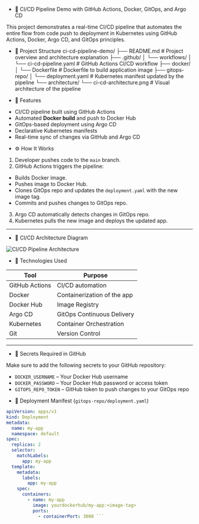 * 🚀 CI/CD Pipeline Demo with GitHub Actions, Docker, GitOps, and Argo CD

This project demonstrates a  real-time CI/CD pipeline that automates the entire flow from code push to deployment in Kubernetes using GitHub Actions, Docker, Argo CD, and GitOps principles.



* 📁 Project Structure
ci-cd-pipeline-demo/
├── README.md # Project overview and architecture explanation
├── .github/
│ └── workflows/
│ └── ci-cd-pipeline.yaml # GitHub Actions CI/CD workflow
├── docker/
│ └── Dockerfile # Dockerfile to build application image
├── gitops-repo/
│ └── deployment.yaml # Kubernetes manifest updated by the pipeline
└── architecture/
└── ci-cd-architecture.png # Visual architecture of the pipeline



* 📌 Features

- CI/CD pipeline built using GitHub Actions
- Automated **Docker build** and push to Docker Hub
- GitOps-based deployment using Argo CD
- Declarative Kubernetes manifests
- Real-time sync of changes via GitHub and Argo CD

* ⚙️ How It Works

1.   Developer pushes code  to the `main` branch.
2.   GitHub Actions  triggers the pipeline:
   - Builds Docker image.
   - Pushes image to Docker Hub.
   - Clones GitOps repo and updates the `deployment.yaml` with the new image tag.
   - Commits and pushes changes to GitOps repo.
3.   Argo CD  automatically detects changes in GitOps repo.
4.   Kubernetes pulls the new image and deploys the updated app.

---

* 📌 CI/CD Architecture Diagram

![CI/CD Pipeline Architecture](architecture/ci-cd-architecture.png)



* 🧱 Technologies Used

| Tool          | Purpose                            |
|---------------|-------------------------------------|
|  GitHub Actions | CI/CD automation               |
|  Docker         | Containerization of the app   |
|   Docker Hub       | Image Registry                |
|   Argo CD          | GitOps Continuous Delivery    |
|   Kubernetes       | Container Orchestration       |
|   Git              | Version Control               |

---

 * 🔐 Secrets Required in GitHub

Make sure to add the following secrets to your GitHub repository:

- `DOCKER_USERNAME` – Your Docker Hub username
- `DOCKER_PASSWORD` – Your Docker Hub password or access token
- `GITOPS_REPO_TOKEN` – GitHub token to push changes to your GitOps repo



* 🚀 Deployment Manifest (`gitops-repo/deployment.yaml`)

```yaml
apiVersion: apps/v1
kind: Deployment
metadata:
  name: my-app
  namespace: default
spec:
  replicas: 2
  selector:
    matchLabels:
      app: my-app
  template:
    metadata:
      labels:
        app: my-app
    spec:
      containers:
        - name: my-app
          image: yourdockerhub/my-app:<image-tag>
          ports:
            - containerPort: 3000 ```


